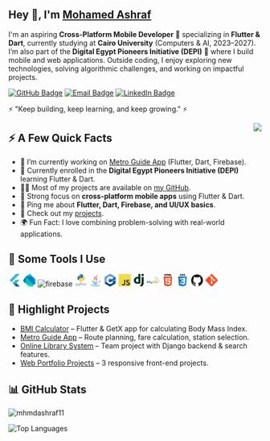 <h2>Hey 👋, I'm <a href="https://www.linkedin.com/in/mohamed-ashraf-b95259304/">Mohamed Ashraf</a></h2>
<p>I'm an aspiring <strong>Cross-Platform Mobile Developer</strong> 🎯 specializing in <strong>Flutter & Dart</strong>, currently studying at <strong>Cairo University</strong> (Computers & AI, 2023–2027).  
I’m also part of the <strong>Digital Egypt Pioneers Initiative (DEPI)</strong> 🚀 where I build mobile and web applications.  
Outside coding, I enjoy exploring new technologies, solving algorithmic challenges, and working on impactful projects. </p>

<p>
<a href="https://github.com/mhmdashraf11"><img src="https://img.shields.io/badge/-mhmdashraf11-181717?style=flat-square&logo=github&logoColor=white&link=https://github.com/mhmdashraf11" alt="GitHub Badge"></a> 
<a href="mailto:mohamed4ashraf2019@gmail.com"><img src="https://img.shields.io/badge/-Email-D14836?style=flat-square&logo=Gmail&logoColor=white&link=mailto:mohamed4ashraf2019@gmail.com" alt="Email Badge"></a> 
<a href="https://www.linkedin.com/in/mohamed-ashraf-b95259304/"><img src="https://img.shields.io/badge/-LinkedIn-0077B5?style=flat-square&logo=LinkedIn&logoColor=white&link=https://www.linkedin.com/in/mohamed-ashraf-b95259304/" alt="LinkedIn Badge"></a> 
</p>

<p>⚡ "Keep building, keep learning, and keep growing." ⚡</p>

<img align="right" src="https://media1.giphy.com/media/13HgwGsXF0aiGY/giphy.gif" style="max-width: 350px; height: auto;" />


<h2>⚡️ A Few Quick Facts</h2>
<ul>
<li>🔭 I’m currently working on <a href="https://github.com/mhmdashraf11/Metro-Guide-App">Metro Guide App</a> (Flutter, Dart, Firebase).</li>
<li>🧐 Currently enrolled in the <strong>Digital Egypt Pioneers Initiative (DEPI)</strong> learning Flutter & Dart.</li>
<li>👨‍💻 Most of my projects are available on <a href="https://github.com/mhmdashraf11">my GitHub</a>.</li>
<li>📱 Strong focus on <strong>cross-platform mobile apps</strong> using Flutter & Dart.</li>
<li>💬 Ping me about <strong>Flutter, Dart, Firebase, and UI/UX basics</strong>.</li>
<li>📙 Check out my <a href="https://github.com/mhmdashraf11?tab=repositories">projects</a>.</li>
<li>🌍 Fun Fact: I love combining problem-solving with real-world applications.</li>
</ul>

<h2>🚀 Some Tools I Use</h2>
<p align="left">
<img src="https://raw.githubusercontent.com/devicons/devicon/master/icons/flutter/flutter-original.svg" alt="flutter" width="25" height="25" />
<img src="https://raw.githubusercontent.com/devicons/devicon/master/icons/dart/dart-original.svg" alt="dart" width="25" height="25" />
<img src="https://www.vectorlogo.zone/logos/firebase/firebase-icon.svg" alt="firebase" width="25" height="25" />
<img src="https://raw.githubusercontent.com/devicons/devicon/master/icons/python/python-original-wordmark.svg" alt="python" width="25" height="25" />
<img src="https://raw.githubusercontent.com/devicons/devicon/master/icons/java/java-original.svg" alt="java" width="25" height="25" />
<img src="https://raw.githubusercontent.com/devicons/devicon/master/icons/cplusplus/cplusplus-original.svg" alt="c++" width="25" height="25" />
<img src="https://raw.githubusercontent.com/devicons/devicon/master/icons/javascript/javascript-original.svg" alt="javascript" width="25" height="25" />
<img src="https://raw.githubusercontent.com/devicons/devicon/master/icons/django/django-plain.svg" alt="django" width="25" height="25" />
<img src="https://raw.githubusercontent.com/devicons/devicon/master/icons/mysql/mysql-original-wordmark.svg" alt="mysql" width="25" height="25" />
<img src="https://raw.githubusercontent.com/devicons/devicon/master/icons/html5/html5-original-wordmark.svg" alt="html5" width="25" height="25" />
<img src="https://raw.githubusercontent.com/devicons/devicon/master/icons/css3/css3-original-wordmark.svg" alt="css3" width="25" height="25" />
<img src="https://raw.githubusercontent.com/devicons/devicon/master/icons/github/github-original.svg" alt="github" width="25" height="25" />
<img src="https://raw.githubusercontent.com/devicons/devicon/master/icons/git/git-original.svg" alt="git" width="25" height="25" />
</p>

<h2>📌 Highlight Projects</h2>
<ul>
<li><a href="https://github.com/mhmdashraf11/BMI">BMI Calculator</a> – Flutter & GetX app for calculating Body Mass Index.</li>
<li><a href="https://github.com/mhmdashraf11/Metro-Guide-App">Metro Guide App</a> – Route planning, fare calculation, station selection.</li>
<li><a href="https://github.com/mhmdashraf11/Online-Library-System">Online Library System</a> – Team project with Django backend & search features.</li>
<li><a href="https://github.com/mhmdashraf11/Web-Portfolio-Projects">Web Portfolio Projects</a> – 3 responsive front-end projects.</li>
</ul>

<h2>📊 GitHub Stats</h2>
<p>
<img src="https://github-readme-stats.vercel.app/api?username=mhmdashraf11&show_icons=true&count_private=true&theme=react" alt="mhmdashraf11" />
</p>
<p>
<img src="https://github-readme-stats.vercel.app/api/top-langs/?username=mhmdashraf11&layout=compact&theme=react" alt="Top Languages" />
</p>
